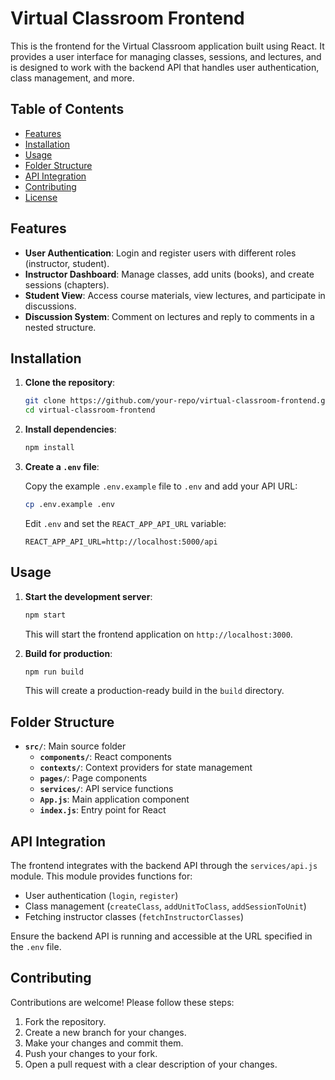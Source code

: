 # Virtual Classroom Frontend

This is the frontend for the Virtual Classroom application built using React. It provides a user interface for managing classes, sessions, and lectures, and is designed to work with the backend API that handles user authentication, class management, and more.

## Table of Contents

- [Features](#features)
- [Installation](#installation)
- [Usage](#usage)
- [Folder Structure](#folder-structure)
- [API Integration](#api-integration)
- [Contributing](#contributing)
- [License](#license)

## Features

- **User Authentication**: Login and register users with different roles (instructor, student).
- **Instructor Dashboard**: Manage classes, add units (books), and create sessions (chapters).
- **Student View**: Access course materials, view lectures, and participate in discussions.
- **Discussion System**: Comment on lectures and reply to comments in a nested structure.

## Installation

1. **Clone the repository**:

    ```bash
    git clone https://github.com/your-repo/virtual-classroom-frontend.git
    cd virtual-classroom-frontend
    ```

2. **Install dependencies**:

    ```bash
    npm install
    ```

3. **Create a `.env` file**:

    Copy the example `.env.example` file to `.env` and add your API URL:

    ```bash
    cp .env.example .env
    ```

    Edit `.env` and set the `REACT_APP_API_URL` variable:

    ```env
    REACT_APP_API_URL=http://localhost:5000/api
    ```

## Usage

1. **Start the development server**:

    ```bash
    npm start
    ```

    This will start the frontend application on `http://localhost:3000`.

2. **Build for production**:

    ```bash
    npm run build
    ```

    This will create a production-ready build in the `build` directory.

## Folder Structure

- **`src/`**: Main source folder
  - **`components/`**: React components
  - **`contexts/`**: Context providers for state management
  - **`pages/`**: Page components
  - **`services/`**: API service functions
  - **`App.js`**: Main application component
  - **`index.js`**: Entry point for React

## API Integration

The frontend integrates with the backend API through the `services/api.js` module. This module provides functions for:

- User authentication (`login`, `register`)
- Class management (`createClass`, `addUnitToClass`, `addSessionToUnit`)
- Fetching instructor classes (`fetchInstructorClasses`)

Ensure the backend API is running and accessible at the URL specified in the `.env` file.

## Contributing

Contributions are welcome! Please follow these steps:

1. Fork the repository.
2. Create a new branch for your changes.
3. Make your changes and commit them.
4. Push your changes to your fork.
5. Open a pull request with a clear description of your changes.
